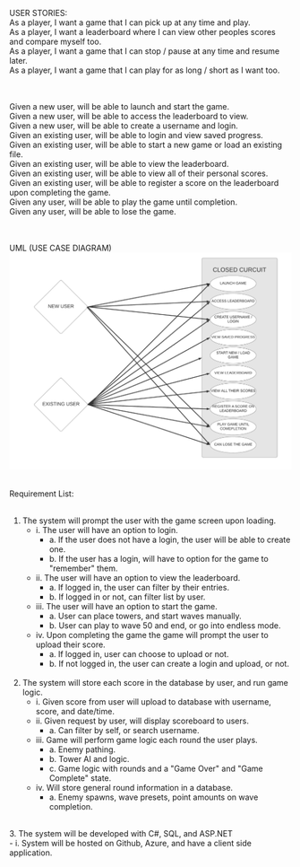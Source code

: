 USER STORIES: <br>
As a player, I want a game that I can pick up at any time and play. <br>
As a player, I want a leaderboard where I can view other peoples scores and compare myself too. <br>
As a player, I want a game that I can stop / pause at any time and resume later.<br>
As a player, I want a game that I can play for as long / short as I want too.<br>

<br><br>
Given a new user, will be able to launch and start the game.<br>
Given a new user, will be able to access the leaderboard to view.<br>
Given a new user, will be able to create a username and login.<br>
Given an existing user, will be able to login and view saved progress.<br>
Given an existing user, will be able to start a new game or load an existing file.<br>
Given an existing user, will be able to view the leaderboard.<br>
Given an existing user, will be able to view all of their personal scores.<br>
Given an existing user, will be able to register a score on the leaderboard upon completing the game.<br>
Given any user, will be able to play the game until completion.<br>
Given any user, will be able to lose the game.<br>
<br><br>

UML (USE CASE DIAGRAM)
![UML DIAGRAM](Use-CaseDiagram.jpeg)
<br><br>

Requirement List:<br>
<br>
1. The system will prompt the user with the game screen upon loading.<br>
   - i. The user will have an option to login.<br>
     - a. If the user does not have a login, the user will be able to create one.<br>
     - b. If the user has a login, will have to option for the game to "remember" them.<br>
   - ii. The user will have an option to view the leaderboard.<br>
     - a. If logged in, the user can filter by their entries.<br>
     - b. If logged in or not, can filter list by user.<br>
   - iii. The user will have an option to start the game.<br>
     - a. User can place towers, and start waves manually.<br>
     - b. User can play to wave 50 and end, or go into endless mode.<br>
   - iv. Upon completing the game the game will prompt the user to upload their score.<br>
     - a. If logged in, user can choose to upload or not.<br>
     - b. If not logged in, the user can create a login and upload, or not.<br>
      <br>
2. The system will store each score in the database by user, and run game logic.<br>
   - i. Given score from user will upload to database with username, score, and date/time.<br>
   - ii. Given request by user, will display scoreboard to users.<br>
     - a. Can filter by self, or search username.<br>
   - iii. Game will perform game logic each round the user plays.<br>
     - a. Enemy pathing.<br>
     - b. Tower AI and logic.<br>
     - c. Game logic with rounds and a "Game Over" and "Game Complete" state.<br>
   - iv. Will store general round information in a database.<br>
     - a. Enemy spawns, wave presets, point amounts on wave completion.<br>
 <br>
3. The system will be developed with C#, SQL, and ASP.NET<br>
   - i. System will be hosted on Github, Azure, and have a client side application.<br>
   <br>
   <br>

